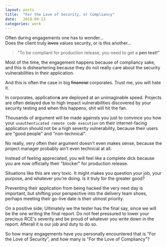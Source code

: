 ```yaml
---
layout: posts
title:  "For the Love of Security, or Compliancy"
date:   2018-09-13 
categories: work
---
```

Often during engagements one has to wonder...<br>
Does the client truly <s>loves</s> values security, or is this another...
>"To be compliant for production release, you need to get a <b>pen test!</b>" 

Most of the time, the engagement happens because of compliancy sake, and this is disheartening because they do not really care about the security vulnerabilities in their application.

And this is often the case in big <s>financial</s> corporates. Trust me, you will hate it.

In corporates, application<b>s</b> are deployed at an unimaginable speed. Projects are often delayed due to high impact vulnerabilities discovered by your security testing and when this happens, shit will hit the fan.

Thousands of argument will be made againsts you just to convince you how your `unauthenticated remote code execution` on their internet-facing application should not be a high severity vulnerability, because their users are "good people" and "non-technical".

No really, very often their argument doesn't even makes sense, because the project manager probably ain't even technical at all.

Instead of feeling appreciated, you will feel like a complete dick because you are now officially their "blocker" for production release. 

Situations like this are very toxic. It might makes you question your job, your purpose, and whatever you're doing. Is it truly for the greater good? 

Preventing their application from being hacked the very next day is important, but shifting your perspective into the delivery team shoes, perhaps meeting their go-live date is their utmost priority.

On a positive side; Ultimately we the tester has the final say, since we will be the one writing the final report. Do not feel pressured to lower your precious RCE's severity and be proud of whatever you write down in the report. Afterall it is our job and duty to do so.

So how many engagements have you personally encountered that is "For the Love of Security", and how many is "For the Love of Compliancy"?
